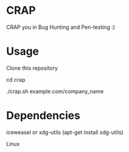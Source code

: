 # CRAP
CRAP you in Bug Hunting and Pen-testing :)

# Usage
Clone this repository

cd crap

./crap.sh example.com/company_name

# Dependencies
iceweasel or xdg-utils (apt-get install xdg-utils)

Linux
